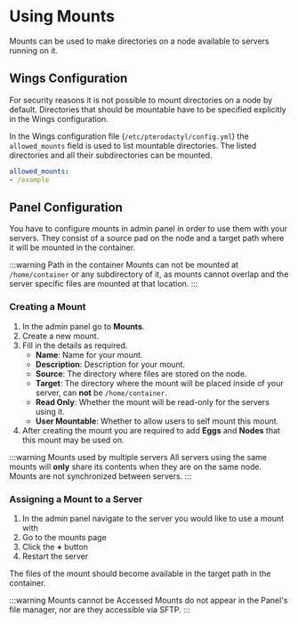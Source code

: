 # Using Mounts

Mounts can be used to make directories on a node available to servers running on it.

## Wings Configuration

For security reasons it is not possible to mount directories on a node by default. Directories that should be mountable have to be specified explicitly in the Wings configuration.

In the Wings configuration file (`/etc/pterodactyl/config.yml`) the `allowed_mounts` field is used to list mountable directories. The listed directories and all their subdirectories can be mounted.

```yml
allowed_mounts:
- /example
```

## Panel Configuration

You have to configure mounts in admin panel in order to use them with your servers. They consist of a source pad on the node and a target path where it will be mounted in the container.

:::warning Path in the container
Mounts can not be mounted at `/home/container` or any subdirectory of it, as mounts cannot overlap and the server specific files are mounted at that location.
:::

### Creating a Mount

1. In the admin panel go to **Mounts**.
2. Create a new mount.
3. Fill in the details as required.
   - **Name**: Name for your mount.
   - **Description**: Description for your mount.
   - **Source**: The directory where files are stored on the node.
   - **Target**: The directory where the mount will be placed inside of your server, can **not** be `/home/container`.
   - **Read Only**: Whether the mount will be read-only for the servers using it.
   - **User Mountable**: Whether to allow users to self mount this mount.
4. After creating the mount you are required to add **Eggs** and **Nodes** that this mount may be used on.

:::warning Mounts used by multiple servers
All servers using the same mounts will **only** share its contents when they are on the same node. Mounts are not synchronized between servers.
::: 

### Assigning a Mount to a Server

1. In the admin panel navigate to the server you would like to use a mount with
2. Go to the mounts page
3. Click the **+** button
4. Restart the server

The files of the mount should become available in the target path in the container.

:::warning Mounts cannot be Accessed
Mounts do not appear in the Panel's file manager, nor are they accessible via SFTP.
:::
